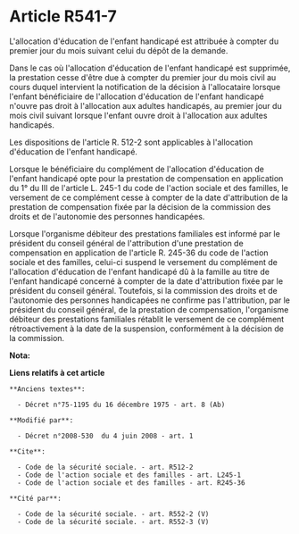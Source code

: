 # Article R541-7

L'allocation d'éducation de l'enfant handicapé est attribuée à compter du premier jour du mois suivant celui du dépôt de la
demande. 

Dans le cas où l'allocation d'éducation de l'enfant handicapé est supprimée, la prestation cesse d'être due à compter du
premier jour du mois civil au cours duquel intervient la notification de la décision à l'allocataire lorsque l'enfant
bénéficiaire de l'allocation d'éducation de l'enfant handicapé n'ouvre pas droit à l'allocation aux adultes handicapés, au
premier jour du mois civil suivant lorsque l'enfant ouvre droit à l'allocation aux adultes handicapés. 

Les dispositions de l'article R. 512-2 sont applicables à l'allocation d'éducation de l'enfant handicapé. 

Lorsque le bénéficiaire du complément de l'allocation d'éducation de l'enfant handicapé opte pour la prestation de
compensation en application du 1° du III de l'article L. 245-1 du code de l'action sociale et des familles, le versement de
ce complément cesse à compter de la date d'attribution de la prestation de compensation fixée par la décision de la
commission des droits et de l'autonomie des personnes handicapées. 

Lorsque l'organisme débiteur des prestations familiales est informé par le président du conseil général de l'attribution
d'une prestation de compensation en application de l'article R. 245-36 du code de l'action sociale et des familles, celui-ci
suspend le versement du complément de l'allocation d'éducation de l'enfant handicapé dû à la famille au titre de l'enfant
handicapé concerné à compter de la date d'attribution fixée par le président du conseil général. Toutefois, si la commission
des droits et de l'autonomie des personnes handicapées ne confirme pas l'attribution, par le président du conseil général, de
la prestation de compensation, l'organisme débiteur des prestations familiales rétablit le versement de ce complément
rétroactivement à la date de la suspension, conformément à la décision de la commission.

**Nota:**



**Liens relatifs à cet article**

	**Anciens textes**:

	  - Décret n°75-1195 du 16 décembre 1975 - art. 8 (Ab)

	**Modifié par**:

	  - Décret n°2008-530  du 4 juin 2008 - art. 1

	**Cite**:

	  - Code de la sécurité sociale. - art. R512-2
	  - Code de l'action sociale et des familles - art. L245-1
	  - Code de l'action sociale et des familles - art. R245-36

	**Cité par**:

	  - Code de la sécurité sociale. - art. R552-2 (V)
	  - Code de la sécurité sociale. - art. R552-3 (V)
